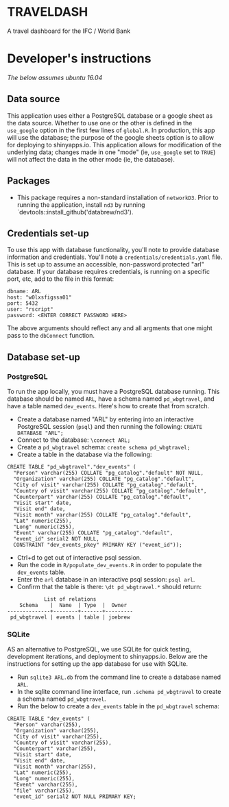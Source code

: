 # TRAVELDASH
A travel dashboard for the IFC / World Bank

# Developer's instructions

_The below assumes ubuntu 16.04_

## Data source

This application uses either a PostgreSQL database or a google sheet as the data source. Whether to use one or the other is defined in the `use_google` option in the first few lines of `global.R`. In production, this app will use the database; the purpose of the google sheets option is to allow for deploying to shinyapps.io. This application allows for modification of the underlying data; changes made in one "mode" (ie, `use_google` set to `TRUE`) will not affect the data in the other mode (ie, the database).

## Packages

- This package requires a non-standard installation of `networkD3`. Prior to running the application, install `nd3` by running `devtools::install_github('databrew/nd3').

## Credentials set-up

To use this app with database functionality, you'll note to provide database information and credentials. You'll note a `credentials/credentials.yaml` file. This is set up to assume an accessible, non-password protected "arl" database. If your database requires credentials, is running on a specific port, etc, add to the file in this format:

```
dbname: ARL
host: "w0lxsfigssa01"
port: 5432
user: "rscript"
password: <ENTER CORRECT PASSWORD HERE>
```

The above arguments should reflect any and all argments that one might pass to the `dbConnect` function.

## Database set-up

### PostgreSQL 

To run the app locally, you must have a PostgreSQL database running. This database should be named `ARL`, have a schema named `pd_wbgtravel`, and have a table named `dev_events`. Here's how to create that from scratch.

- Create a database named "ARL" by entering into an interactive PostgreSQL session (`psql`) and then running the following: `CREATE DATABASE "ARL";`
- Connect to the database: `\connect ARL;`
- Create a `pd_wbgtravel` schema: `create schema pd_wbgtravel;`
- Create a table in the database via the following:
```
CREATE TABLE "pd_wbgtravel"."dev_events" (
  "Person" varchar(255) COLLATE "pg_catalog"."default" NOT NULL,
  "Organization" varchar(255) COLLATE "pg_catalog"."default",
  "City of visit" varchar(255) COLLATE "pg_catalog"."default",
  "Country of visit" varchar(255) COLLATE "pg_catalog"."default",
  "Counterpart" varchar(255) COLLATE "pg_catalog"."default",
  "Visit start" date,
  "Visit end" date,
  "Visit month" varchar(255) COLLATE "pg_catalog"."default",
  "Lat" numeric(255),
  "Long" numeric(255),
  "Event" varchar(255) COLLATE "pg_catalog"."default",
  "event_id" serial2 NOT NULL,
  CONSTRAINT "dev_events_pkey" PRIMARY KEY ("event_id"));
```

- Ctrl+d to get out of interactive psql session.
- Run the code in `R/populate_dev_events.R` in order to populate the `dev_events` table.
- Enter the `arl` database in an interactive psql session: `psql arl`.
- Confirm that the table is there: `\dt pd_wbgtravel.*` should return:

```
            List of relations
    Schema    |  Name  | Type  |  Owner  
--------------+--------+-------+---------
 pd_wbgtravel | events | table | joebrew

```

### SQLite

AS an alternative to PostgreSQL, we use SQLite for quick testing, development iterations, and deployment to shinyapps.io. Below are the instructions for setting up the app database for use with SQLite.

- Run `sqlite3 ARL.db` from the command line to create a database named `ARL`.
- In the sqlite command line interface, run `.schema pd_wbgtravel` to create a schema named `pd_wbgtravel`. 
- Run the below to create a `dev_events` table in the `pd_wbgtravel` schema:

```
CREATE TABLE "dev_events" (
  "Person" varchar(255),
  "Organization" varchar(255),
  "City of visit" varchar(255),
  "Country of visit" varchar(255),
  "Counterpart" varchar(255),
  "Visit start" date,
  "Visit end" date,
  "Visit month" varchar(255),
  "Lat" numeric(255),
  "Long" numeric(255),
  "Event" varchar(255),
  "file" varchar(255),
  "event_id" serial2 NOT NULL PRIMARY KEY;
```